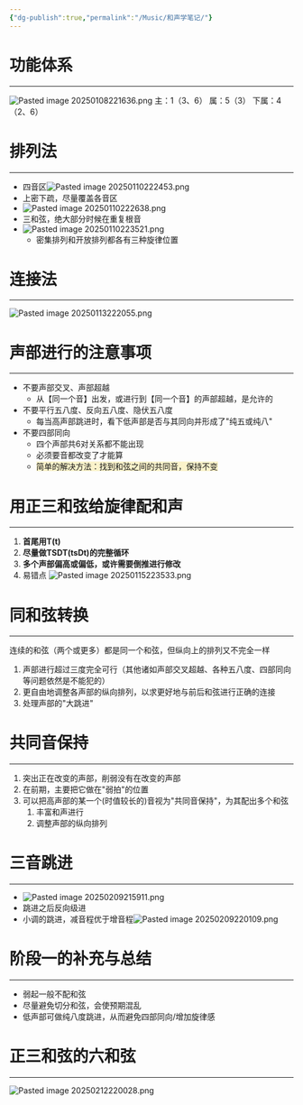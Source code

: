 ```yaml
---
{"dg-publish":true,"permalink":"/Music/和声学笔记/"}
---
```


# 功能体系
---
![Pasted image 20250108221636.png](/img/user/appendix/Pasted%20image%2020250108221636.png)
主：1（3、6）
属：5（3）
下属：4（2、6）
# 排列法
---
- 四音区![Pasted image 20250110222453.png](/img/user/appendix/Pasted%20image%2020250110222453.png)
- 上密下疏，尽量覆盖各音区
- ![Pasted image 20250110222638.png](/img/user/appendix/Pasted%20image%2020250110222638.png)
- 三和弦，绝大部分时候在重复根音
- ![Pasted image 20250110223521.png](/img/user/appendix/Pasted%20image%2020250110223521.png)
	- 密集排列和开放排列都各有三种旋律位置
# 连接法
---
![Pasted image 20250113222055.png](/img/user/appendix/Pasted%20image%2020250113222055.png)
# 声部进行的注意事项
---
- 不要声部交叉、声部超越
    - 从【同一个音】出发，或进行到【同一个音】的声部超越，是允许的
- 不要平行五八度、反向五八度、隐伏五八度
    - 每当高声部跳进时，看下低声部是否与其同向并形成了"纯五或纯八"
- 不要四部同向
    - 四个声部共6对关系都不能出现
    - 必须要音都改变了才能算
	- <span style="background:rgba(240, 200, 0, 0.2)">简单的解决方法：找到和弦之间的共同音，保持不变</span>
# 用正三和弦给旋律配和声
---
1. **首尾用T(t)**
2. **尽量做TSDT(tsDt)的完整循环**
3. **多个声部偏高或偏低，或许需要倒推进行修改**
4. 易错点
   ![Pasted image 20250115223533.png](/img/user/appendix/Pasted%20image%2020250115223533.png)
# 同和弦转换
---
连续的和弦（两个或更多）都是同一个和弦，但纵向上的排列又不完全一样
1. 声部进行超过三度完全可行（其他诸如声部交叉超越、各种五八度、四部同向等问题依然是不能犯的）
2. 更自由地调整各声部的纵向排列，以求更好地与前后和弦进行正确的连接
3. 处理声部的"大跳进"
# 共同音保持
---
1. 突出正在改变的声部，削弱没有在改变的声部
2. 在前期，主要把它做在"弱拍"的位置
3. 可以把高声部的某一个(时值较长的)音视为"共同音保持"，为其配出多个和弦
	1. 丰富和声进行
	2. 调整声部的纵向排列
# 三音跳进
---
- ![Pasted image 20250209215911.png](/img/user/appendix/Pasted%20image%2020250209215911.png)
- 跳进之后反向级进
- 小调的跳进，减音程优于增音程![Pasted image 20250209220109.png](/img/user/appendix/Pasted%20image%2020250209220109.png)
# 阶段一的补充与总结
---
- 弱起一般不配和弦
- 尽量避免切分和弦，会使预期混乱
- 低声部可做纯八度跳进，从而避免四部同向/增加旋律感
# 正三和弦的六和弦
---
![Pasted image 20250212220028.png](/img/user/appendix/Pasted%20image%2020250212220028.png)
